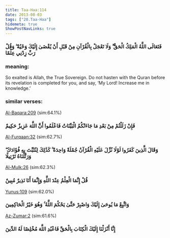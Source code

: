 ```yaml
---
title: Taa-Haa:114
date: 2013-08-03
tags: ["20.Taa-Haa"]
hidemeta: true 
ShowPostNavLinks: true 
---
```

### فَتَعَالَى اللَّهُ الْمَلِكُ الْحَقُّ ۗ وَلَا تَعْجَلْ بِالْقُرْآنِ مِنْ قَبْلِ أَنْ يُقْضَىٰ إِلَيْكَ وَحْيُهُ ۖ وَقُلْ رَبِّ زِدْنِي عِلْمًا
### meaning: 
So exalted is Allah, the True Sovereign. Do not hasten with the Quran before its revelation is completed for you, and say, ‘My Lord! Increase me in knowledge.’
### similar verses: 

[Al-Baqara:209](/2/209) (sim:64.1%)

### فَإِنْ زَلَلْتُمْ مِنْ بَعْدِ مَا جَاءَتْكُمُ الْبَيِّنَاتُ فَاعْلَمُوا أَنَّ اللَّهَ عَزِيزٌ حَكِيمٌ

[Al-Furqaan:32](/25/32) (sim:62.7%)

### وَقَالَ الَّذِينَ كَفَرُوا لَوْلَا نُزِّلَ عَلَيْهِ الْقُرْآنُ جُمْلَةً وَاحِدَةً ۚ كَذَٰلِكَ لِنُثَبِّتَ بِهِ فُؤَادَكَ ۖ وَرَتَّلْنَاهُ تَرْتِيلًا

[Al-Mulk:26](/67/26) (sim:62.3%)

### قُلْ إِنَّمَا الْعِلْمُ عِنْدَ اللَّهِ وَإِنَّمَا أَنَا نَذِيرٌ مُبِينٌ

[Yunus:109](/10/109) (sim:62.0%)

### وَاتَّبِعْ مَا يُوحَىٰ إِلَيْكَ وَاصْبِرْ حَتَّىٰ يَحْكُمَ اللَّهُ ۚ وَهُوَ خَيْرُ الْحَاكِمِينَ

[Az-Zumar:2](/39/2) (sim:61.6%)

### إِنَّا أَنْزَلْنَا إِلَيْكَ الْكِتَابَ بِالْحَقِّ فَاعْبُدِ اللَّهَ مُخْلِصًا لَهُ الدِّينَ

